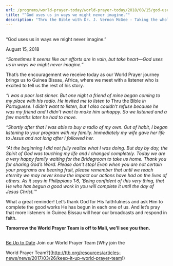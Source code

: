 ```yaml
---
url: /programs/world-prayer-today/world-prayer-today/2018/08/15/god-uses-us-in-ways-we-might-never-imagine-
title: "“God uses us in ways we might never imagine.”"
description: "Thru the Bible with Dr. J. Vernon McGee - Taking the whole Word to the whole world"
---
```







## 
 “God uses us in ways we might never imagine.”


August 15, 2018




*“Sometimes it seems like our efforts are in vain, but take heart—God uses us in ways we might never imagine.”*


That’s the encouragement we receive today as our World Prayer journey brings us to Guinea Bissau, Africa, where we meet with a listener who is excited to tell us the rest of his story.


*“I was a poor lost sinner. But one night a friend of mine began coming to my place with his radio. He invited me to listen to* Thru the Bible *in Portuguese. I didn’t want to listen, but I also couldn’t refuse because he was my friend and I didn’t want to make him unhappy. So we listened and a few months later he had to move.*


*“Shortly after that I was able to buy a radio of my own. Out of habit, I began listening to your program with my family. Immediately my wife gave her life to Jesus and not long after I followed her.* 


*“At the beginning I did not fully realize what I was doing. But day by day, the Spirit of God was touching my life and I changed completely. Today we are a very happy family waiting for the Bridegroom to take us home. Thank you for sharing God’s Word. Please don’t stop! Even when you are not certain your programs are bearing fruit, please remember that until we reach eternity we may never know the impact our actions have had on the lives of others. As it says in Philippians 1:6, ‘Being confident of this very thing, that He who has begun a good work in you will complete it until the day of Jesus Christ.’”*


What a great reminder! Let’s thank God for His faithfulness and ask Him to complete the good works He has begun in each one of us. And let’s pray that more listeners in Guinea Bissau will hear our broadcasts and respond in faith.


**Tomorrow the World Prayer Team is off to Mali, we’ll see you then.** 







## 




[Be Up to Date](http://feeds.feedburner.com/WorldPrayerToday "World Prayer Today RSS Feed")
Join our World Prayer Team
[Why join the  

World Prayer Team?](http://ttb.org/resources/articles-news/news/2017/03/26/keep-it-up-world-prayer-team!)




